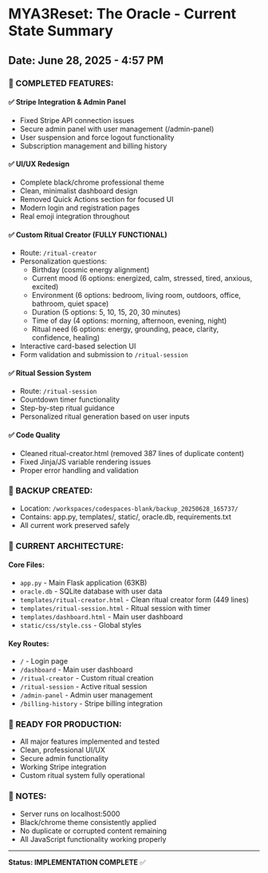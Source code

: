 # MYA3Reset: The Oracle - Current State Summary
## Date: June 28, 2025 - 4:57 PM

### 🎉 COMPLETED FEATURES:

#### ✅ Stripe Integration & Admin Panel
- Fixed Stripe API connection issues
- Secure admin panel with user management (/admin-panel)
- User suspension and force logout functionality
- Subscription management and billing history

#### ✅ UI/UX Redesign
- Complete black/chrome professional theme
- Clean, minimalist dashboard design
- Removed Quick Actions section for focused UI
- Modern login and registration pages
- Real emoji integration throughout

#### ✅ Custom Ritual Creator (FULLY FUNCTIONAL)
- Route: `/ritual-creator`
- Personalization questions:
  - Birthday (cosmic energy alignment)
  - Current mood (6 options: energized, calm, stressed, tired, anxious, excited)
  - Environment (6 options: bedroom, living room, outdoors, office, bathroom, quiet space)
  - Duration (5 options: 5, 10, 15, 20, 30 minutes)
  - Time of day (4 options: morning, afternoon, evening, night)
  - Ritual need (6 options: energy, grounding, peace, clarity, confidence, healing)
- Interactive card-based selection UI
- Form validation and submission to `/ritual-session`

#### ✅ Ritual Session System
- Route: `/ritual-session`
- Countdown timer functionality
- Step-by-step ritual guidance
- Personalized ritual generation based on user inputs

#### ✅ Code Quality
- Cleaned ritual-creator.html (removed 387 lines of duplicate content)
- Fixed Jinja/JS variable rendering issues
- Proper error handling and validation

### 📁 BACKUP CREATED:
- Location: `/workspaces/codespaces-blank/backup_20250628_165737/`
- Contains: app.py, templates/, static/, oracle.db, requirements.txt
- All current work preserved safely

### 🔧 CURRENT ARCHITECTURE:

#### Core Files:
- `app.py` - Main Flask application (63KB)
- `oracle.db` - SQLite database with user data
- `templates/ritual-creator.html` - Clean ritual creator form (449 lines)
- `templates/ritual-session.html` - Ritual session with timer
- `templates/dashboard.html` - Main user dashboard
- `static/css/style.css` - Global styles

#### Key Routes:
- `/` - Login page
- `/dashboard` - Main user dashboard
- `/ritual-creator` - Custom ritual creation
- `/ritual-session` - Active ritual session
- `/admin-panel` - Admin user management
- `/billing-history` - Stripe billing integration

### 🎯 READY FOR PRODUCTION:
- All major features implemented and tested
- Clean, professional UI/UX
- Secure admin functionality
- Working Stripe integration
- Custom ritual system fully operational

### 📝 NOTES:
- Server runs on localhost:5000
- Black/chrome theme consistently applied
- No duplicate or corrupted content remaining
- All JavaScript functionality working properly

---
**Status: IMPLEMENTATION COMPLETE** ✅
